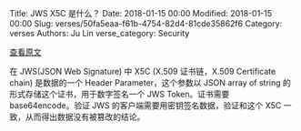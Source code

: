 Title: JWS X5C 是什么？
Date: 2018-01-15 00:00
Modified: 2018-01-15 00:00
Slug: verses/50fa5eaa-f61b-4754-82d4-81cde35862f6
Category: verses
Authors: Ju Lin
verse_category: Security

[查看原文](https://tools.ietf.org/html/rfc7515#section-4.1.6)

在 JWS(JSON Web Signature) 中 X5C (X.509 证书链，X.509 Certificate chain) 是数据的一个 Header Parameter，这个参数以 JSON array  of string 的形式存储这个证书，用于数字签名一个 JWS Token。证书需要 base64encode。验证 JWS 的客户端需要用密钥签名数据，验证和这个 X5C 一致，从而得出数据没有被篡改的结论。

